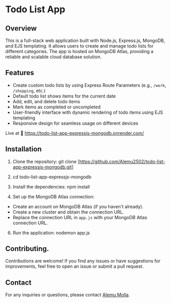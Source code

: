 # Todo List App

## Overview

This is a full-stack web application built with Node.js, Express.js, MongoDB, and EJS templating. It allows users to create and manage todo lists for different categories. The app is hosted on MongoDB Atlas, providing a reliable and scalable cloud database solution.

## Features

- Create custom todo lists by using Express Route Parameters (e.g., `/work`, `/shopping`, etc.)
- Default todo list shows items for the current date
- Add, edit, and delete todo items
- Mark items as completed or uncompleted
- User-friendly interface with dynamic rendering of todo items using EJS templating
- Responsive design for seamless usage on different devices

Live at 🚀 https://todo-list-app-expressjs-mongodb.onrender.com/ 

## Installation

1. Clone the repository:
 git clone [https://github.com/Alemu2502/todo-list-app-expressjs-mongodb.git]
 2. cd todo-list-app-expressjs-mongodb
3. Install the dependencies:
 npm install

4. Set up the MongoDB Atlas connection:
- Create an account on MongoDB Atlas (if you haven't already).
- Create a new cluster and obtain the connection URL.
- Replace the connection URL in `app.js` with your MongoDB Atlas connection URL.

6. Run the application:
nodemon app.js

## Contributing.

Contributions are welcome! If you find any issues or have suggestions for improvements, feel free to open an issue or submit a pull request.

## Contact

For any inquiries or questions, please contact [Alemu Molla](alemu4617@gmail.com).


